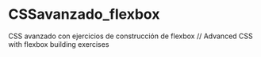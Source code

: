 # CSSavanzado_flexbox
CSS avanzado con ejercicios de construcción de flexbox // Advanced CSS with flexbox building exercises 
